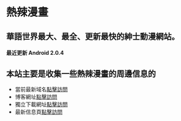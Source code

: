 # 熱辣漫畫

## 華語世界最大、最全、更新最快的紳士動漫網站。

#### 最近更新 Android 2.0.4

## 本站主要是收集一些熱辣漫畫的周邊信息的

- 當前最新域名[點擊訪問](https://www.mrhotmanga.com/)
- 博客網址[點擊訪問](https://jileshucheng.com)
- 獨立下載網址[點擊訪問](http://www.hotmangasa.com)
- 最新信息頁[點擊訪問](https://github.com/hotmanga/hotmangaSite)
